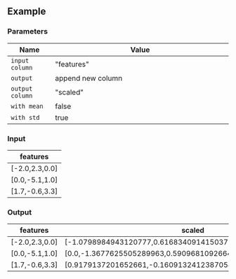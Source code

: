 ## Example

### Parameters

<table class="table">
  <thead>
    <tr>
      <th style="width:20%">Name</th>
      <th style="width:80%">Value</th>
    </tr>
  </thead>
  <tbody>
  <tr>
    <td><code>input column</code></td>
    <td>"features"</td>
  </tr>
  <tr>
    <td><code>output</code></td>
    <td>append new column</td>
  </tr>
  <tr>
    <td><code>output column</code></td>
    <td>"scaled"</td>
  </tr>
  <tr>
    <td><code>with mean</code></td>
    <td>false</td>
  </tr>
  <tr>
    <td><code>with std</code></td>
    <td>true</td>
  </tr>
  </tbody>
</table>

### Input

<table class="table">
  <thead>
    <tr>
      <th>features</th>
    </tr>
  </thead>
  <tbody>
    <tr>
      <td>[-2.0,2.3,0.0]</td>
    </tr>
    <tr>
      <td>[0.0,-5.1,1.0]</td>
    </tr>
    <tr>
      <td>[1.7,-0.6,3.3]</td>
    </tr>
  </tbody>
</table>

### Output

<table class="table">
  <thead>
    <tr>
      <th>features</th>
      <th>scaled</th>
    </tr>
  </thead>
  <tbody>
    <tr>
      <td>[-2.0,2.3,0.0]</td>
      <td>[-1.0798984943120777,0.6168340914150375,0.0]</td>
    </tr>
    <tr>
      <td>[0.0,-5.1,1.0]</td>
      <td>[0.0,-1.3677625505289963,0.5909681092664519]</td>
    </tr>
    <tr>
      <td>[1.7,-0.6,3.3]</td>
      <td>[0.9179137201652661,-0.16091324123870546,1.9501947605792913]</td>
    </tr>
  </tbody>
</table>
      
